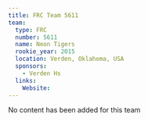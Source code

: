 ```yaml
---
title: FRC Team 5611
team:
  type: FRC
  number: 5611
  name: Neon Tigers
  rookie_year: 2015
  location: Verden, Oklahoma, USA
  sponsors:
    - Verden Hs
  links:
    Website: 
---
```

No content has been added for this team